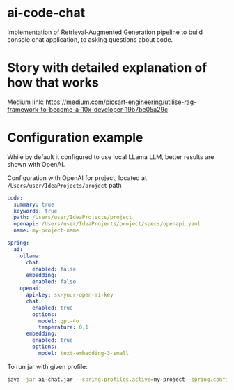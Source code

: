 # ai-code-chat

Implementation of Retrieval-Augmented Generation pipeline to build console chat application, to asking questions about code.

# Story with detailed explanation of how that works

Medium link: https://medium.com/picsart-engineering/utilise-rag-framework-to-become-a-10x-developer-19b7be05a29c

# Configuration example

While by default it configured to use local LLama LLM, better results are shown with OpenAI.

Configuration with OpenAI for project, located at `/Users/user/IdeaProjects/project` path

```yaml
code:
  summary: true
  keywords: true
  path: /Users/user/IdeaProjects/project
  openapi: /Users/user/IdeaProjects/project/specs/openapi.yaml
  name: my-project-name

spring:
  ai:
    ollama:
      chat:
        enabled: false
      embedding:
        enabled: false
    openai:
      api-key: sk-your-open-ai-key
      chat:
        enabled: true
        options:
          model: gpt-4o
          temperature: 0.1
      embedding:
        enabled: true
        options:
          model: text-embedding-3-small
```

To run jar with given profile:

```bash
java -jar ai-chat.jar --spring.profiles.active=my-project -spring.config.location=application-my-project.yaml
````

